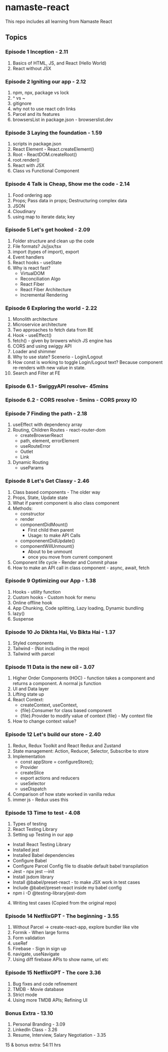 # namaste-react
This repo includes all learning from Namaste React


## Topics
### Episode 1 Inception - 2.11
1. Basics of HTML, JS, and React (Hello World)
2. React without JSX

### Episode 2 Igniting our app - 2.12
1. npm, npx, package vs lock
2. ^ vs ~
3. gitignore
4. why not to use react cdn links
5. Parcel and its features
6. browsersList in package.json - browserslist.dev 

### Episode 3 Laying the foundation - 1.59
1. scripts in package.json
2. React Element - React.createElement()
3. Root - ReactDOM.createRoot()
4. root.render()
5. React with JSX
6. Class vs Functional Component

### Episode 4 Talk is Cheap, Show me the code - 2.14
1. Food ordering app
2. Props; Pass data in props; Destructuring complex data
3. JSON
4. Cloudinary
5. using map to iterate data; key

### Episode 5 Let's get hooked - 2.09
1. Folder structure and clean up the code
2. File formats? Js/jsx/tsx
3. import (types of import), export
4. Event handlers
5. React hooks - useState
6. Why is react fast? 
    - VirtualDOM
    - Reconciliation Algo
    - React Fiber
    - React Fiber Architecture
    - Incremental Rendering


### Episode 6 Exploring the world - 2.22
1. Monolith architecture
2. Microservice architecture
3. Two approaches to fetch data from BE
4. Hook - useEffect()
5. fetch() - given by browers which JS engine has
6. CORS and using swiggy API
7. Loader and shimmer
8. Why to use state? Scenerio - Login/Logout
9. How const is working to toggle Login/Logout text? Because component re-renders with new value in state.
10. Search and Filter at FE

### Episode 6.1 - SwiggyAPI resolve- 45mins
### Episode 6.2 - CORS resolve - 5mins - CORS proxy IO

### Episode 7 Finding the path - 2.18
1. useEffect with dependency array
2. Routing, Children Routes - react-router-dom 
    - createBrowserReact
    - path, element, errorElement
    - useRouteError
    - Outlet
    - Link
3. Dynamic Routing
    - useParams

### Episode 8 Let's Get Classy - 2.46
1. Class based components - The older way
2. Props, State, Update state
3. What if parent component is also class component
4. Methods:
    - constructor
    - render
    - componentDidMount()
        - First child then parent 
        - Usage: to make API Calls
    - componenentDidUpdate()
    - componentWillUnmount()
        - About to be unmount
        - once you move from current component
5. Component life cycle - Render and Commit phase
6. How to make an API call in class component - async, await, fetch

### Episode 9 Optimizing our App - 1.38
1. Hooks - utility function
2. Custom hooks - Custom hook for menu
3. Online offline hook
4. App Chunking, Code splitting, Lazy loading, Dynamic bundling 
5. lazy()
6. Suspense

### Episode 10 Jo Dikhta Hai, Vo Bikta Hai - 1.37
1. Styled components
2. Tailwind - (Not including in the repo)
3. Tailwind with parcel

### Episode 11 Data is the new oil - 3.07
1. Higher Order Components (HOC) - function takes a component and returns a component. A normal js function
2. UI and Data layer
3. Lifting state up
4. React Context: 
    - createContext, useContext, 
    - {file}.Consumer for class based component
    - {file}.Provider to modify value of context
{file} - My context file
5. How to change context value?

### Episode 12 Let's build our store - 2.40
1. Redux, Redux Toolkit and React Redux and Zustand 
2. State management: Action, Reducer, Selector, Subscribe to store
3. Implementation
    - const appStore = configureStore();
    - Provider
    - createSlice
    - export actions and reducers
    - useSelector
    - useDispatch
4. Comparison of how state worked in vanilla redux
5. immer js - Redux uses this

### Episode 13 Time to test - 4.08
1. Types of testing
2. React Testing Library
3. Setting up Testing in our app
 - Install React Testing Library
 - Installed jest
 - Installed Babel dependencies
 - Configure Babel 
 - Configure Parcel Config file to disable default babel transpilation 
 - Jest  - npx jest --init
 - Install jsdom library
 - Install @babel/preset-react - to make JSX work in test cases
 - Include @babel/preset-react inside my babel config
 - npm i -D @testing-library/jest-dom
4. Writing test cases (Copied from the original repo)

### Episode 14 NetflixGPT - The beginning - 3.55
1. Without Parcel -> create-react-app, explore bundler like vite
2. Formik - When large forms
3. Form validation
4. useRef
5. Firebase - Sign in sign up
6. navigate, useNavigate
7. Using diff firebase APIs to show name, url etc

### Episode 15 NetflixGPT - The core 3.36
1. Bug fixes and code refinement
2. TMDB - Movie database
3. Strict mode
4. Using more TMDB APIs; Refining UI

### Bonus Extra - 13.10
1. Personal Branding - 3.09
2. LinkedIn Class - 3.26
3. Resume, Interview, Salary Negotiation - 3.35

15 & bonus extra: 54:11 hrs
